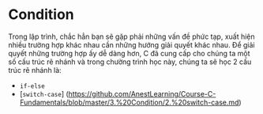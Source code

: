 # Condition

Trong lập trình, chắc hẳn bạn sẽ gặp phải những vấn đề phức tạp, xuất hiện nhiều trường hợp khác nhau cần những hướng giải quyết khác nhau. Để giải quyết những trường hợp ấy dễ dàng hơn, C đã cung cấp cho chúng ta một số cấu trúc rẽ nhánh và trong chường trình học này, chúng ta sẽ học 2 cấu trúc rẽ nhánh là:

- `if-else`
- [`switch-case`] (https://github.com/AnestLearning/Course-C-Fundamentals/blob/master/3.%20Condition/2.%20switch-case.md)
